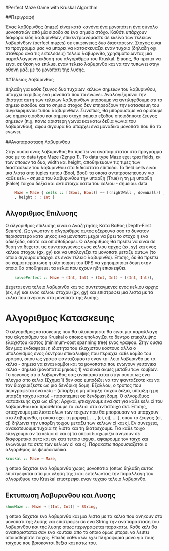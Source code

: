 #Perfect Maze Game with Kruskal Algorithm

##Περιγραφή

Ένας λαβύρινθος (maze) είναι κατά κανόνα ένα μονοπάτι η ένα σύνολο μονοπατιών από μία είσοδο σε ένα σημείο στόχο. Καθότι υπάρχουν διάφορα είδη λαβυρίνθων, επικεντρωνόμαστε σε εκείνο των τέλειων λαβυρίνθων (perfect mazes) σε επιφανειες δυο διαστασεων. Στοχος ειναι το προγραμμα μας να μπορει να κατασκευαζει εναν τυχαιο (δηλαδη οχι σταθερο ανα τις εκτελεσεις) τελειο λαβυρινθο, χρησιμοποιωντας μια παραλλαγμενη εκδοση του αλγοριθμου του Kruskal. Επισης, θα πρεπει να ειναι σε θεση να επιλυει εναν τελειο λαβυρινθο και να τον τυπωνει στην οθονη μαζι με το μονοπατι της λυσης.

##Τέλειος Λαβύρινθος

Δηλαδη για καθε ζευγος δυο τυχαιων κελιων σημειων του λαβυρινθου, υπαρχει ακριβως ενα μονοπατι που τα ενωνει. Αναλογιζομενοι την ιδιοτητα αυτη των τελειων λαβυρινθων μπορουμε να αντιληφθουμε οτι το σημειο εισοδου και το σημειο στοχος δεν επηρεαζουν την κατασκευη του συγκεκριμενου τυπου λαβυρινθων. Συνεπως, θα μπορουσαμε να ορισουμε ως σημειο εισοδου και σημειο στοχο σημειο εξοδου οποιοδηποτε ζευγος σημειων (π.χ. πανω αριστερη γωνια και κατω δεξια γωνια του λαβυρινθου), αφου σιγουρα θα υπαρχει ενα μοναδικο μονοπατι που θα τα ενωνει.

##Αναπαρασταση Λαβυρινθου


Στην ουσια ενας λαβυρινθος θα πρεπει να αναπαρισταται στο προγραμμα σας με το data type Maze (Σχημα 1). Το data type Maze εχει τρια fields, εκ των οποιων τα δυο, width και height, αποθηκευουν τις τιμες των διαστασεων του λαβυρινθου στο διδιαστατο επιπεδο. Το field cells ειναι μια λιστα απο tuples τυπου (Bool, Bool) τα οποια αντιπροσωπευουν για καθε κελι - σημειο του λαβυρινθου την υπαρξη (True) η τη μη υπαρξη (False) τοιχου δεξια και αντιστοιχα κατω του κελιου - σημειου.
data 
``` haskell
    Maze = Maze { cells :: [(Bool, Bool)] −− [(rightWall , downWall)] , width :: Int
    , height : : Int }
```

## Αλγοριθμος Επιλυσης

Ο αλγοριθμος επιλυσης  ειναι ο Αναζητησης Κατα Βαθος (Depth-First Search). Ως γνωστον ο αλγοριθμος αυτος εξερευνα οσο το δυνατον περισσοτερο κατα μηκος ενα μονοπατι μεχρι να βρει το στοχο η ενα αδιεξοδο, οποτε και οπισθοδρομει. Ο αλγοριθμος  θα πρεπει να ειναι σε θεση να δεχεται τις συντεταγμενες ενος κελιου αρχης (sx, sy) και ενος κελιου στοχου (gx, gy) και να υπολογιζει το μονοπατι μεταξυ αυτων (το οποιο σιγουρα υπαρχει σε εναν τελειο λαβυρινθο). Επισης, δε θα πρεπει σε καμια περιπτωση η υλοποιηση του DFS να χρησιμοποιει δομη στην οποια θα αποθηκευει τα κελια που εχουν ηδη επισκεφθει.


```haskell 
    solvePerfect :: Maze → (Int, Int) → (Int, Int) → [(Int, Int)], 
```
Δεχεται ενα τελειο λαβυρινθο και τις συντεταγμενες ενος κελιου αρχης (sx, sy) και ενος κελιου στοχου (gx, gy) και επιστρεφει μια λιστα με τα κελια που ανηκουν στο μονοπατι της λυσης.

# Αλγοριθμος Κατασκευης

Ο αλγοριθμος κατασκευης που θα υλοποιησετε θα ειναι μια παραλλαγη του αλγοριθμου του Kruskal ο οποιος υπολογιζει το δεντρο επικαλυψης ελαχιστου κοστος (minimum-cost spanning tree) ενος γραφου. Στην ουσια δεν μας ενδιαφερει η ιδιοτητα του ελαχιστου κοστους αλλα ο υπολογισμος ενος δεντρου επικαλυψης που περιεχει καθε κομβο του γραφου, οπου ως γραφο φανταζομαστε εναν τε- λειο λαβυρινθο με τα κελια - σημεια να ειναι κομβοι και τα μονοπατια που ενωνουν γειτονικα κελια - σημεια (μονοπατια μηκους 1) να ειναι ακμες μεταξυ των κομβων.
Το γεγονος οτι ο λαβυρινθος σας αναπαρισταται στην ουσια ως ενα πλεγμα απο κελια (Σχημα 1) δεν σας εμποδιζει να τον φανταζεστε και να τον διαχειριζεστε ως μια δενδρικη δομη. Εξαλλου, ο τροπος που περιγραφεται ενα κελι - (υπαρξη η μη υπαρξη τοιχου δεξια, υπαρξη η μη υπαρξη τοιχου κατω) - παραπεμπει σε δενδρικη δομη.
Ο αλγοριθμος κατασκευης εχει ως εξης: Αρχικα, φτιαχνουμε ενα σετ για καθε κελι ci του λαβυρινθου και προσθετουμε το κελι ci στο αντιστοιχο σετ. Επισης, φτιαχνουμε μια λιστα ολων των τοιχων που θα μπορουσαν να υπαρχουν στο λαβυρινθο, η οποια εχει τη μορφη [ ... , (ci, cj), ... ], οπου το ζευγος (ci, cj) δηλωνει την υπαρξη τοιχου μεταξυ των κελιων ci και cj. Εν συνεχεια, ανακατευουμε τυχαια τη λιστα και τη διατρεχουμε. Για καθε τοιχο ελεγχουμε αν τα κελια ci και cj τα οποια διαχωριζει ανηκουν σε διαφορετικα σετς και αν κατι τετοιο ισχυει, αφαιρουμε τον τοιχο και ενωνουμε τα σετς των κελιων ci και cj. Παρακατω παρουσιαζεται ο αλγοριθμος σε ψευδοκωδικα.

```haskell
kruskal :: Maze → Maze,

``` 
η οποια δεχεται ενα λαβυρινθο χωρις μονοπατια (οπως δηλαδη αυτος επιστρεφεται απο μια κληση της         ) και εκτελωντας την παραλλαγη του αλγοριθμου του Kruskal επιστρεφει εναν τυχαιο τελειο λαβυρινθο.

## Εκτυπωση Λαβυρινθου και Λυσης

```haskell
showMaze :: Maze → [(Int, Int)] → String,
```

 η οποια δεχεται ενα λαβυρινθο και μια λιστα με τα κελια που ανηκουν στο μονοπατι της λυσης και επιστρεφει σε ενα String την αναπαρασταση του λαβυρινθου και της λυσης οπως περιγραφεται παρακατω.
Καθε κελι θα αναπαρισταται σαν ενα κουτακι  απο το οποιο ομως μπορει να λειπει οποιοσδηποτε τοιχος. Επειδη καθε κελι εχει πληροφορια μονο για τους τοιχους που βρισκονται δεξια και κατω του.

